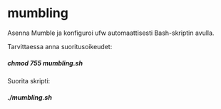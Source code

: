 # mumbling

Asenna Mumble ja konfiguroi ufw automaattisesti Bash-skriptin avulla.

Tarvittaessa anna suoritusoikeudet:
##### chmod 755 mumbling.sh



Suorita skripti:
##### ./mumbling.sh
